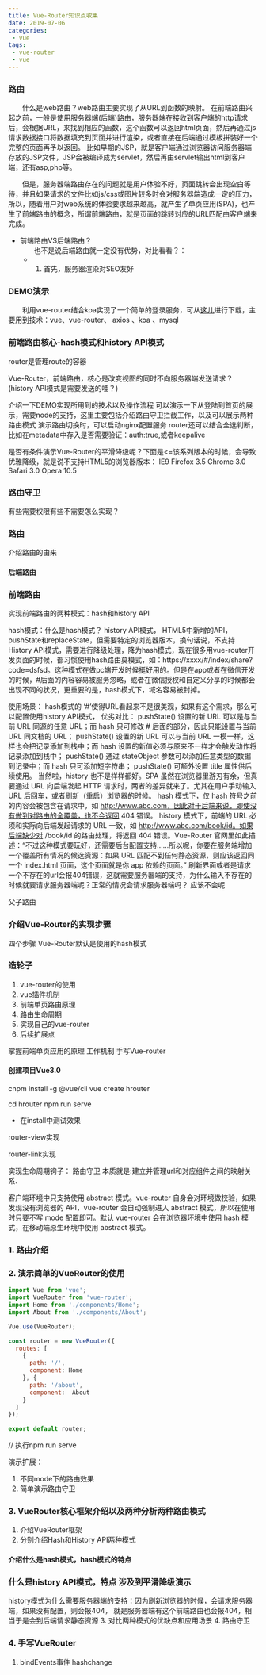 ```yaml
---
title: Vue-Router知识点收集
date: 2019-07-06
categories:
 - vue
tags:
 - vue-router
 - vue 
---
```


### 路由
&emsp;&emsp;什么是web路由？web路由主要实现了从URL到函数的映射。
在前端路由兴起之前，一般是使用服务器端(后端)路由，服务器端在接收到客户端的http请求后，会根据URL，来找到相应的函数，这个函数可以返回html页面，然后再通过js请求数据接口将数据填充到页面并进行渲染，或者直接在后端通过模板拼装好一个完整的页面再予以返回。 比如早期的JSP，就是客户端通过浏览器访问服务器端存放的JSP文件，JSP会被编译成为servlet，然后再由servlet输出html到客户端，还有asp,php等。
   
&emsp;&emsp;但是，服务器端路由存在的问题就是用户体验不好，页面跳转会出现空白等待，并且如果请求的文件比如js/css或图片较多时会对服务器端造成一定的压力，所以，随着用户对web系统的体验要求越来越高，就产生了单页应用(SPA)，也产生了前端路由的概念，所谓前端路由，就是页面的跳转对应的URL匹配由客户端来完成。


- 前端路由VS后端路由？    
 &emsp;&emsp;也不是说后端路由就一定没有优势，对比看看？：
  - 1. 首先，服务器渲染对SEO友好

### DEMO演示
 &emsp;&emsp;利用vue-router结合koa实现了一个简单的登录服务，可从[这儿](https://github.com/boykait/vue-router-demo)进行下载，主要用到技术：vue、vue-router、 axios 、koa 、mysql

### 前端路由核心-hash模式和history API模式


router是管理route的容器

Vue-Router，前端路由，核心是改变视图的同时不向服务器端发送请求？ (history API模式是需要发送的哇？)



介绍一下DEMO实现所用到的技术以及操作流程
可以演示一下从登陆到首页的展示，需要node的支持，这里主要包括介绍路由守卫拦截工作，以及可以展示两种路由模式
演示路由切换时，可以启动nginx配置服务
router还可以结合全选判断，比如在metadata中存入是否需要验证：auth:true,或者keepalive

是否有条件演示Vue-Router的平滑降级呢？下面是<=该系列版本的时候，会导致优雅降级，就是说不支持HTML5的浏览器版本：
IE9
Firefox 3.5
Chrome 3.0
Safari 3.0
Opera 10.5

### 路由守卫
有些需要权限有些不需要怎么实现？
### 路由
介绍路由的由来
#### 后端路由

### 前端路由
实现前端路由的两种模式：hash和history API

hash模式：什么是hash模式？
history API模式， HTML5中新增的API，pushState和replaceState，但需要特定的浏览器版本，换句话说，不支持History API模式，需要进行降级处理，降为hash模式，现在很多用vue-router开发页面的时候，都习惯使用hash路由莫模式，如：https://xxxx/#/index/share?code=dsfsd。这种模式在做pc端开发时候挺好用的。但是在app或者在微信开发的时候，#后面的内容容易被服务忽略，或者在微信授权和自定义分享的时候都会出现不同的状况，更重要的是，hash模式下，域名容易被封掉。

使用场景： hash模式的 ‘#’使得URL看起来不是很美观，如果有这个需求，那么可以配置使用history API模式，
优劣对比：
pushState() 设置的新 URL 可以是与当前 URL 同源的任意 URL；而 hash 只可修改 # 后面的部分，因此只能设置与当前 URL 同文档的 URL；
pushState() 设置的新 URL 可以与当前 URL 一模一样，这样也会把记录添加到栈中；而 hash 设置的新值必须与原来不一样才会触发动作将记录添加到栈中；
pushState() 通过 stateObject 参数可以添加任意类型的数据到记录中；而 hash 只可添加短字符串；
pushState() 可额外设置 title 属性供后续使用。
当然啦，history 也不是样样都好。SPA 虽然在浏览器里游刃有余，但真要通过 URL 向后端发起 HTTP 请求时，两者的差异就来了。尤其在用户手动输入 URL 后回车，或者刷新（重启）浏览器的时候。
hash 模式下，仅 hash 符号之前的内容会被包含在请求中，如 http://www.abc.com，因此对于后端来说，即使没有做到对路由的全覆盖，也不会返回 404 错误。
history 模式下，前端的 URL 必须和实际向后端发起请求的 URL 一致，如 http://www.abc.com/book/id。如果后端缺少对 /book/id 的路由处理，将返回 404 错误。Vue-Router 官网里如此描述：“不过这种模式要玩好，还需要后台配置支持……所以呢，你要在服务端增加一个覆盖所有情况的候选资源：如果 URL 匹配不到任何静态资源，则应该返回同一个 index.html 页面，这个页面就是你 app 依赖的页面。” 刷新界面或者是请求一个不存在的url会报404错误，这就需要服务器端的支持，为什么输入不存在的时候就要请求服务器端呢？正常的情况会请求服务器端吗？ 应该不会呢



父子路由
### 介绍Vue-Router的实现步骤
四个步骤
Vue-Router默认是使用的hash模式

### 造轮子

1. vue-router的使用
2. vue插件机制
3. 前端单页路由原理
4. 路由生命周期
5. 实现自己的vue-router
6. 后续扩展点

掌握前端单页应用的原理
工作机制
手写Vue-router
#### 创建项目Vue3.0
cnpm install -g @vue/cli
vue create hrouter

 cd hrouter
 npm run serve

- 在install中测试效果

router-view实现 

router-link实现

实现生命周期钩子： 路由守卫
本质就是:建立并管理url和对应组件之间的映射关系.

客户端环境中只支持使用 abstract 模式。vue-router 自身会对环境做校验，如果发现没有浏览器的 API，vue-router 会自动强制进入 abstract 模式，所以在使用时只要不写 mode 配置即可。默认 vue-router 会在浏览器环境中使用 hash 模式，在移动端原生环境中使用 abstract 模式。
### 1. 路由介绍

### 2. 演示简单的VueRouter的使用
```javascript
import Vue from 'vue';
import VueRouter from 'vue-router';
import Home from './components/Home';
import About from './components/About';

Vue.use(VueRouter);

const router = new VueRouter({
  routes: [
    {
      path: '/',
      component: Home
    }, {
      path: '/about',
      component:  About
    }
  ]
});

export default router;
```
// 执行npm run serve 

演示扩展：
1. 不同mode下的路由效果
2. 简单演示路由守卫

### 3. VueRouter核心框架介绍以及两种分析两种路由模式
1. 介绍VueRouter框架
2. 分别介绍Hash和History API两种模式
 #### 介绍什么是hash模式，hash模式的特点
  ### 什么是history API模式，特点 涉及到平滑降级演示

 history模式为什么需要服务器端的支持：因为刷新浏览器的时候，会请求服务器端，如果没有配置，则会报404， 就是服务器端有这个前端路由也会报404，相当于是会到后端请求静态资源
3. 对比两种模式的优缺点和应用场景
4. 路由守卫

### 4. 手写VueRouter

1. bindEvents事件 hashchange
